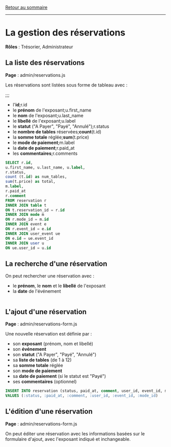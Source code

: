 [Retour au sommaire](README.md)

***

# La gestion des réservations

**Rôles** : Trésorier, Administrateur

## La liste des réservations

**Page** : admin/reservations.js

Les réservations sont listées sous forme de tableau avec :

;;;

- l'**id**;r.id
- le **prénom** de l'exposant;u.first_name
- le **nom** de l'exposant;u.last_name
- le **libellé** de l'exposant;u.label
- le **statut** ("A Payer", "Payé", "Annulé");r.status
- le **nombre de tables** réservées;**count**(t.id)
- la **somme totale** réglée;**sum**(t.price)
- le **mode de paiement**;m.label
- la **date de paiement**;r.paid_at
- les **commentaires**;r.comments

```sql
SELECT r.id, 
u.first_name, u.last_name, u.label, 
r.status,
count (t.id) as num_tables,
sum(t.price) as total,
m.label,
r.paid_at
r.comment
FROM reservation r
INNER JOIN table t
ON t.reservation_id = r.id
INNER JOIN mode m
ON r.mode_id = m.id
INNER JOIN event e
ON r.event_id = e.id
INNER JOIN user_event ue
ON e.id = ue.event_id
INNER JOIN user u
ON ue.user_id = u.id
```

## La recherche d'une réservation

On peut rechercher une réservation avec :

- le **prénom**, le **nom** et le **libellé** de l'exposant
- la **date** de l'événement

```sql

```

## L'ajout d'une réservation

**Page** : admin/reservations-form.js

Une nouvelle réservation est définie par :

- son **exposant** (prénom, nom et libellé)
- son **événement**
- son **statut** ("A Payer", "Payé", "Annulé")
- sa **liste de tables** (de 1 à 12)
- sa **somme totale** réglée
- son **mode de paiement**
- sa **date de paiement** (si le statut est "Payé")
- ses **commentaires** (optionnel)

```sql
INSERT INTO reservation (status, paid_at, comment, user_id, event_id, mode_id)
VALUES (:status, :paid_at, :comment, :user_id, :event_id, :mode_id)
```

## L'édition d'une réservation

**Page** : admin/reservations-form.js

On peut éditer une réservation avec les informations basées sur le formulaire d'ajout, avec l'exposant indiqué et inchangeable.

```sql

```